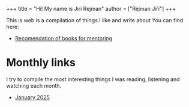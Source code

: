 +++
title = "Hi! My name is Jiri Rejman"
author = ["Rejman Jiří"]
+++

This is web is a compilation of things I like and write about You can find here:
- [Recomendation of books for mentoring](/articles/reading)
# Monthly links 
I try to compile the most interesting things I was reading, listening and watching each month. 
- [January 2025](/articles/reading-january-25)